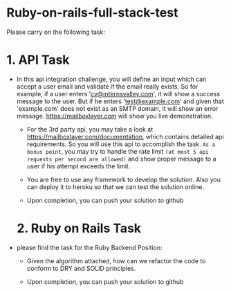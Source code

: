 # Ruby-on-rails-full-stack-test
Please carry on the following task:

# 1. API Task
- In this api integration challenge, you will define an input which can accept a user email and validate if the email really exists. So for example, if a user enters 'cv@internsvalley.com', it will show a success message to the user. But if he enters 'test@example.com' and given that 'example.com' does not exist as an SMTP domain, it will show an error message. https://mailboxlayer.com will show you live demonstration.

   - For the 3rd party api, you may take a look at https://mailboxlayer.com/documentation, which contains detailed api requirements. So you will use this api to accomplish the task. `As a bonus point`, you may try to handle the rate limit `(at most 5 api requests per second are allowed)` and show proper message to a user if his attempt exceeds the limit.
   
   - You are free to use any framework to develop the solution. Also you can deploy it to heroku so that we can test the solution online.
   
   - Upon completion, you can push your solution to github
   
   # 2. Ruby on Rails Task
 
 - please find the task for the Ruby Backend Position:
 
   - Given the algorithm attached, how can we refactor the code to conform to DRY and SOLID principles.
   
   - Upon completion, you can push your solution to github
